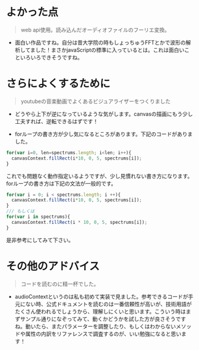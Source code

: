 # よかった点
> web api使用。読み込んだオーディオファイルのフーリエ変換。
- 面白い作品ですね。自分は昔大学院の時もしょっちゅうFFTとかで波形の解析してました！まさかjavaScriptの標準に入っているとは。これは面白いこといろいろできそうですね。

# さらによくするために
> youtubeの音楽動画でよくあるビジュアライザーをつくりました
- どうやら上下が逆になっているような気がします。canvasの描画にもう少し工夫すれば、逆転できるはずです！

- forループの書き方が少し気になるところがあります。下記のコードがありました。
```js
for(var i=0, len=spectrums.length; i<len; i++){
  canvasContext.fillRect(i*10, 0, 5, spectrums[i]);
}
```
  これでも問題なく動作指定いるようですが、少し見慣れない書き方になります。forループの書き方は下記の文法が一般的です。
```js
for(var i = 0; i < spectrums.length; i ++){
  canvasContext.fillRect(i*10, 0, 5, spectrums[i]);
}
/// もしくは
for(var i in spectrums){
  canvasContext.fillRect(i * 10, 0, 5, spectrums[i]);
}
```
  是非参考にしてみて下さい。


# その他のアドバイス
> コードを読むのに精一杯でした。
- audioContextというのは私も初めて実装で見ました。参考できるコードが手元にない時、公式ドキュメントを読むのは一番信頼性が高いが、技術用語がたくさん使われるでしょうから、理解しにくいと思います。こういう時はまずサンプル通りになぞってみて、動くかどうかを試した方が良さそうですね。動いたら、またパラメーターを調整したり、もしくはわからないメソッドや属性の内訳をリファレンスで調査するのが、いい勉強になると思います！